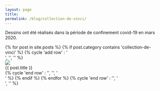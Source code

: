 ```yaml
---
layout: page
title:
permalink: /blog/collection-de-vinci/
---
```

Dessins ont été réalisés dans la période de confinement covid-19 en mars 2020.
<div>
{% for post in site.posts %}
{% if post.category contains 'collection-de-vinci' %}
    {% cycle 'add row' : '<div class="row">', '', '' %}
        <div class="column column-33">
            <div class="preview-panel">
                <a href="{{ post.url | prepend: site.baseurl }}">
                    <img src="{{ post.preview }}">
                </a>
                <div class="post-title">{{ post.title }}</div>
           </div>
        </div>
{% cycle 'end row' : '', '', '</div>' %}
{% endif %}
{% endfor %}
{% cycle 'end row' : '', '</div>', '</div>' %}
</div>


